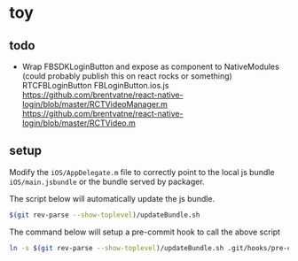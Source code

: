 # toy

## todo
- Wrap FBSDKLoginButton and expose as component to NativeModules (could probably publish this on react rocks or something)
  RTCFBLoginButton
  FBLoginButton.ios.js
  https://github.com/brentvatne/react-native-login/blob/master/RCTVideoManager.m
  https://github.com/brentvatne/react-native-login/blob/master/RCTVideo.m

## setup

Modify the `iOS/AppDelegate.m` file to correctly point to the local js bundle `iOS/main.jsbundle` or the bundle served by packager.

The script below will automatically update the js bundle.
```sh
$(git rev-parse --show-toplevel)/updateBundle.sh
```

The command below will setup a pre-commit hook to call the above script
```sh
ln -s $(git rev-parse --show-toplevel)/updateBundle.sh .git/hooks/pre-commit
```
